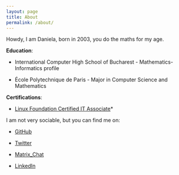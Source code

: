 ```yaml
---
layout: page
title: About
permalink: /about/
---
```


Howdy, I am Daniela, born in 2003, you do the maths for my age.

**Education**:

   - International Computer High School of Bucharest - Mathematics-Informatics profile

   - École Polytechnique de Paris - Major in Computer Science and Mathematics


**Certifications**:

   - [Linux Foundation Certified IT Associate](https://ti-user-certificates.s3.amazonaws.com/e0df7fbf-a057-42af-8a1f-590912be5460/5f8d6780-81bf-4b58-81ab-2c7a9c54c4c5-cojocaru-daniela-patricia-055f32c3-c9c6-490c-aff0-cc17c0791485-certificate.pdf)*

  
I am not very sociable, but you can find me on:

   - [GitHub](https://github.com/UserCDP)

   - [Twitter](https://twitter.com/UserCDP)

   - [Matrix_Chat](https://matrix.to/#/@usercdp:matrix.org)

   - [LinkedIn](https://www.linkedin.com/in/daniela-cojocaru-63ab77250)
